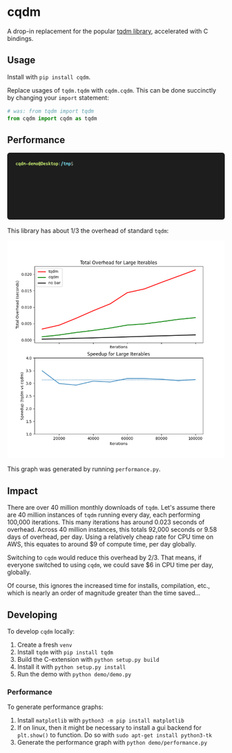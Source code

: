 # cqdm

A drop-in replacement for the popular [tqdm library](https://github.com/tqdm/tqdm), accelerated with C bindings.

## Usage

Install with `pip install cqdm`.

Replace usages of `tqdm.tqdm` with `cqdm.cqdm`. This can be done
succinctly by changing your `import` statement:

```python
# was: from tqdm import tqdm
from cqdm import cqdm as tqdm
```

## Performance

![Realtime speed comparison](https://github.com/n-wach/cqdm/raw/master/demo/demo.gif)

This library has about 1/3 the overhead of standard `tqdm`:

![Comparative performance graphs](https://github.com/n-wach/cqdm/raw/master/demo/performance.png)

This graph was generated by running `performance.py`.

## Impact

There are over 40 million monthly downloads of `tqdm`. Let's
assume there are 40 million instances of `tqdm` running
every day, each performing 100,000 iterations. This
many iterations has around 0.023 seconds of overhead.
Across 40 million instances, this totals 92,000 seconds
or 9.58 days of overhead, per day. Using a relatively
cheap rate for CPU time on AWS, this equates to around $9
of compute time, per day globally.

Switching to `cqdm` would reduce this overhead by 2/3.
That means, if everyone switched to using `cqdm`,
we could save $6 in CPU time per day, globally.

Of course, this ignores the increased time for installs,
compilation, etc., which is nearly an order of magnitude
greater than the time saved...

## Developing

To develop `cqdm` locally:

1. Create a fresh `venv`
2. Install `tqdm` with `pip install tqdm`
3. Build the C-extension with `python setup.py build`
4. Install it with `python setup.py install`
5. Run the demo with `python demo/demo.py`

### Performance

To generate performance graphs:

1. Install `matplotlib` with `python3 -m pip install matplotlib`
2. If on linux, then it might be necessary to install a gui backend for `plt.show()` to function. Do so with `sudo apt-get install python3-tk`
3. Generate the performance graph with `python demo/performance.py`
